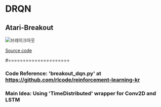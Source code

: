 # DRQN
## Atari-Breakout


![브레이크아웃](https://github.com/symoon94/DRQN/blob/master/breakout_drqn/image/544604897.58.png)

[Source code](https://github.com/symoon94/DRQN/blob/master/breakout_drqn/breakout_drqn15.py)


#=====================


### Code Reference: 'breakout_dqn.py' at https://github.com/rlcode/reinforcement-learning-kr


### Main Idea: Using 'TimeDistributed' wrapper for Conv2D and LSTM
